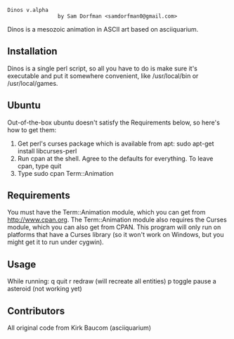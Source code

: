     Dinos v.alpha
                    by Sam Dorfman <samdorfman0@gmail.com>

Dinos is a mesozoic animation in ASCII art based on asciiquarium.

Installation
------------

Dinos is a single perl script, so all you have to do is make sure
it's executable and put it somewhere convenient, like /usr/local/bin or
/usr/local/games.

  Ubuntu
  ------

  Out-of-the-box ubuntu doesn't satisfy the Requirements below, so
  here's how to get them:
  1) Get perl's curses package which is available from apt:
       sudo apt-get install libcurses-perl
  2) Run
       cpan
     at the shell.  Agree to the defaults for everything.
     To leave cpan, type 
       quit
  3) Type
    sudo cpan Term::Animation

Requirements
------------

You must have the Term::Animation module, which you can get from
http://www.cpan.org. The Term::Animation module also requires the Curses
module, which you can also get from CPAN. This program will only run on
platforms that have a Curses library (so it won't work on Windows, but
you might get it to run under cygwin).

Usage
-----

While running:
	q	quit
	r	redraw (will recreate all entities)
	p	toggle pause
  a asteroid (not working yet)

Contributors
------------

All original code from Kirk Baucom (asciiquarium)
